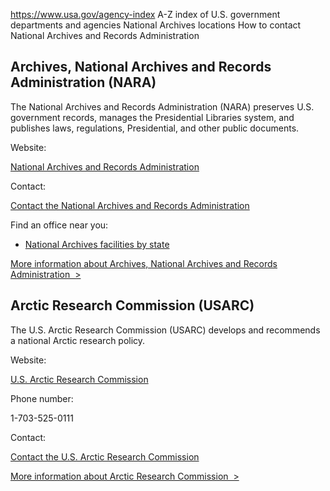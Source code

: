 

https://www.usa.gov/agency-index
A-Z index of U.S. government departments and agencies
National Archives locations
How to contact National Archives and Records Administration

Archives, National Archives and Records Administration (NARA)
-------------------------------------------------------------

The National Archives and Records Administration (NARA) preserves U.S. government records, manages the Presidential Libraries system, and publishes laws, regulations, Presidential, and other public documents.

Website:

[National Archives and Records Administration](https://www.archives.gov/)

Contact:

[Contact the National Archives and Records Administration](https://www.archives.gov/contact)

Find an office near you:

* [National Archives facilities by state](https://www.archives.gov/locations)

[More information about Archives, National Archives and Records Administration  >](https://www.usa.gov/agencies/national-archives-and-records-administration)

Arctic Research Commission (USARC)
----------------------------------

The U.S. Arctic Research Commission (USARC) develops and recommends a national Arctic research policy.

Website:

[U.S. Arctic Research Commission](https://www.arctic.gov/)

Phone number:

1-703-525-0111

Contact:

[Contact the U.S. Arctic Research Commission](https://www.arctic.gov/contact/)

[More information about Arctic Research Commission  >](https://www.usa.gov/agencies/u-s-arctic-research-commission)
